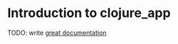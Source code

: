 # Introduction to clojure_app

TODO: write [great documentation](http://jacobian.org/writing/what-to-write/)
